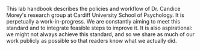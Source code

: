 This lab handbook describes the policies and workflow of Dr. Candice Morey's research group at Cardiff University School of Psychology. It is perpetually a work-in-progress. We are constantly aiming to meet this standard and to integrate feasible steps to improve it. It is also aspirational: we might not always achieve this standard, and so we share as much of our work publicly as possible so that readers know what we actually did.
